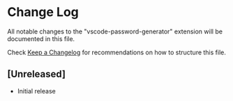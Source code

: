 # Change Log

All notable changes to the "vscode-password-generator" extension will be documented in this file.

Check [Keep a Changelog](http://keepachangelog.com/) for recommendations on how to structure this file.

## [Unreleased]

- Initial release